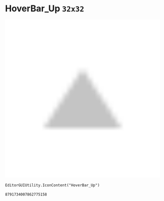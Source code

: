 # HoverBar_Up `32x32`
<img src="/img/HoverBar_Up.png" width=512 height=512>

``` CSharp
EditorGUIUtility.IconContent("HoverBar_Up")
```
```
8791734007862775158
```
